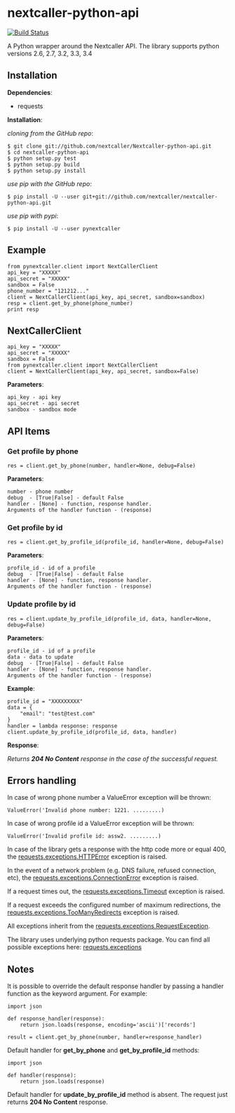 nextcaller-python-api
=====================

[![Build Status](https://travis-ci.org/Nextcaller/nextcaller-python-api.svg?branch=master)](https://travis-ci.org/Nextcaller/nextcaller-python-api)

A Python wrapper around the Nextcaller API.
The library supports python versions 2.6, 2.7, 3.2, 3.3, 3.4

Installation
------------

**Dependencies**:

* requests

**Installation**:

*cloning from the GitHub repo*:

    $ git clone git://github.com/nextcaller/Nextcaller-python-api.git
    $ cd nextcaller-python-api
    $ python setup.py test
    $ python setup.py build
    $ python setup.py install

*use pip with the GitHub repo*:
    
    $ pip install -U --user git+git://github.com/nextcaller/nextcaller-python-api.git

*use pip with pypi*:

    $ pip install -U --user pynextcaller


Example
-------

    from pynextcaller.client import NextCallerClient
    api_key = "XXXXX"
    api_secret = "XXXXX"
    sandbox = False
    phone_number = "121212..."
    client = NextCallerClient(api_key, api_secret, sandbox=sandbox)
    resp = client.get_by_phone(phone_number)
    print resp


NextCallerClient
----------------

    api_key = "XXXXX"
    api_secret = "XXXXX"
    sandbox = False
    from pynextcaller.client import NextCallerClient
    client = NextCallerClient(api_key, api_secret, sandbox=False)

**Parameters**:

    api_key - api key
    api_secret - api secret
    sandbox - sandbox mode


API Items
-------------

### Get profile by phone ###

    res = client.get_by_phone(number, handler=None, debug=False)
    
**Parameters**:
    
    number - phone number
    debug  - [True|False] - default False
    handler - [None] - function, response handler.
    Arguments of the handler function - (response) 

### Get profile by id ###

    res = client.get_by_profile_id(profile_id, handler=None, debug=False)
    
**Parameters**:
    
    profile_id - id of a profile
    debug  - [True|False] - default False
    handler - [None] - function, response handler.
    Arguments of the handler function - (response) 


### Update profile by id ###

    res = client.update_by_profile_id(profile_id, data, handler=None, debug=False)
    
**Parameters**:

    profile_id - id of a profile
    data - data to update
    debug  - [True|False] - default False
    handler - [None] - function, response handler.
    Arguments of the handler function - (response) 

**Example**:

    profile_id = "XXXXXXXXX" 
    data = {
        "email": "test@test.com"
    }
    handler = lambda response: response
    client.update_by_profile_id(profile_id, data, handler)

**Response**:

*Returns **204 No Content** response in the case of the successful request.*
    

Errors handling
---------------

In case of wrong phone number a ValueError exception will be thrown:

    ValueError('Invalid phone number: 1221. .........)

In case of wrong profile id a ValueError exception will be thrown:

    ValueError('Invalid profile id: assw2. .........)

In case of the library gets a response with the http code more or equal 400,
the [requests.exceptions.HTTPError](http://docs.python-requests.org/en/latest/api/#requests.exceptions.HTTPError)
exception is raised.

In the event of a network problem (e.g. DNS failure, refused connection, etc),
the [requests.exceptions.ConnectionError](http://docs.python-requests.org/en/latest/api/#requests.exceptions.ConnectionError)
exception is raised.

If a request times out,
the [requests.exceptions.Timeout](http://docs.python-requests.org/en/latest/api/#requests.exceptions.Timeout)
exception is raised.

If a request exceeds the configured number of maximum redirections, the
[requests.exceptions.TooManyRedirects](http://docs.python-requests.org/en/latest/api/#requests.exceptions.TooManyRedirects)
exception is raised.

All exceptions inherit from the
[requests.exceptions.RequestException](http://docs.python-requests.org/en/latest/api/#requests.exceptions.RequestException).

The library uses underlying python requests package. You can find all possible exceptions here:
[requests.exceptions](http://docs.python-requests.org/en/latest/api/#exceptions)

Notes
------

It is possible to override the default response handler by passing
a handler function as the keyword argument. For example:

    import json

    def response_handler(response):
        return json.loads(response, encoding='ascii')['records']

    result = client.get_by_phone(number, handler=response_handler)

Default handler for **get_by_phone** and **get_by_profile_id** methods:

    import json

    def handler(response):
        return json.loads(response)

Default handler for **update_by_profile_id** method is absent.
The request just returns **204 No Content** response.
